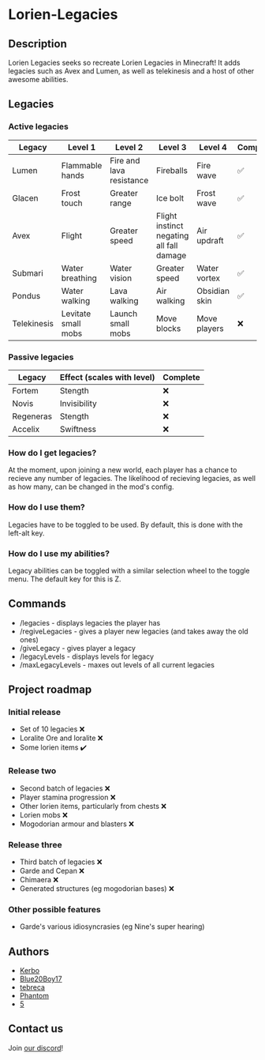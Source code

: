 # Lorien-Legacies

## Description
Lorien Legacies seeks so recreate Lorien Legacies in Minecraft! It adds legacies such as Avex and Lumen, as well as telekinesis and a host of other awesome abilities.

## Legacies

### Active legacies
| Legacy      | Level 1                   | Level 2                       | Level 3                                   | Level 4             | Complete |
| ----------- | ------------------------- | ----------------------------- | ----------------------------------------- | ------------------- | -------- |
| Lumen       | Flammable hands           | Fire and lava resistance      | Fireballs                                 | Fire wave           | ✅ |
| Glacen      | Frost touch               | Greater range                 | Ice bolt                                  | Frost wave          | ✅ |
| Avex        | Flight                    | Greater speed                 | Flight instinct negating all fall damage  | Air updraft         | ✅ |
| Submari     | Water breathing           | Water vision                  | Greater speed                             | Water vortex        | ✅ |
| Pondus      | Water walking             | Lava walking                  | Air walking                               | Obsidian skin       | ✅ |
| Telekinesis | Levitate small mobs       | Launch small mobs             | Move blocks                               | Move players        | ❌ |

### Passive legacies
| Legacy      | Effect (scales with level) | Complete |
| ----------- | -------------------------- | ---------|
| Fortem      | Stength                    | ❌ |
| Novis       | Invisibility               | ❌ |
| Regeneras   | Stength                    | ❌ |
| Accelix     | Swiftness                  | ❌ |

### How do I get legacies?
At the moment, upon joining a new world, each player has a chance to recieve any number of legacies. The likelihood of recieving legacies, as well as how many, can be changed in the mod's config.

### How do I use them?
Legacies have to be toggled to be used. By default, this is done with the left-alt key.

### How do I use my abilities?
Legacy abilities can be toggled with a similar selection wheel to the toggle menu. The default key for this is Z.

## Commands
* /legacies - displays legacies the player has
* /regiveLegacies - gives a player new legacies (and takes away the old ones)
* /giveLegacy <legacy> - gives player a legacy
* /legacyLevels <legacy> - displays levels for legacy
* /maxLegacyLevels - maxes out levels of all current legacies

## Project roadmap

### Initial release
* Set of 10 legacies ❌
* Loralite Ore and loralite ❌
* Some lorien items ✔️

### Release two
* Second batch of legacies ❌
* Player stamina progression ❌
* Other lorien items, particularly from chests ❌
* Lorien mobs ❌
* Mogodorian armour and blasters ❌

### Release three
* Third batch of legacies ❌
* Garde and Cepan ❌
* Chimaera ❌
* Generated structures (eg mogodorian bases) ❌

### Other possible features
* Garde's various idiosyncrasies (eg Nine's super hearing)

## Authors
* [Kerbo](https://github.com/Kerbo)
* [Blue20Boy17](https://github.com/Blue20Boy17)
* [tebreca](https://github.com/Tebreca)
* [Phantom](https://github.com/PhantomTheDev)
* [5](https://github.com/walter-afk)

## Contact us
Join [our discord](https://discord.gg/rADuzGsGdY)!
